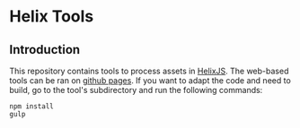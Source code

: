 # Helix Tools

## Introduction

This repository contains tools to process assets in [HelixJS](https://github.com/DerSchmale/helixjs/). The web-based 
tools can be ran on [github pages](https://derschmale.github.io/helixjs-tools/). If you want to adapt the code and need 
to build, go to the tool's subdirectory and run the following commands:

```
npm install
gulp
```
